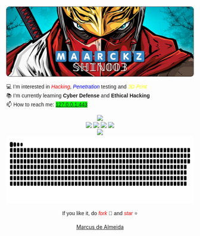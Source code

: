 [![MasterHead](https://github.com/Maarckz/Output/blob/main/front.png)](https://github.com/maarckz)

<div align="left">
<p><span style="font-family:verdana,geneva,sans-serif">💻 I&rsquo;m interested in <span style="color:#FF0000"><em>Hacking</em></span>, <span style="color:#0000FF"><em>Penetration</em></span> testing and <span style="color:#FFFF00"><em>3D Print</em></span><br />
📚 I&rsquo;m currently learning <strong>Cyber Defense</strong> and <strong>Ethical Hacking</strong><br />
📫 How to reach me: <u><span style="background-color:#00FF00">127.0.0.1:443</span></u></span></p>
</div>

<div align="center">
<a href="https://github.com/maarckz">
<img height="180em" src="https://github-readme-stats.vercel.app/api?username=maarckz&show_icons=true&theme=dark&include_all_commits=true&count_private=true"/> 
</div>

<div align="center"> 
<a href="https://instagram.com/maarckz" target="_blank"><img src="https://img.shields.io/badge/-Instagram-%23E4405F?style=for-the-badge&logo=instagram&logoColor=white" target="_blank"></a>    
<a href="https://discord.gg/" target="_blank"><img src="https://img.shields.io/badge/Discord-7289DA?style=for-the-badge&logo=discord&logoColor=white" target="_blank"></a>    
<a href="https://t.me/+TY7xggCdcxOluXzo" target="_blank"><img src="https://img.shields.io/badge/Telegram-2CA5E0?style=for-the-badge&logo=telegram&logoColor=white" target="_blank"></a>
<a href="https://www.linkedin.com/in/" target="_blank"><img src="https://img.shields.io/badge/-LinkedIn-%230077B5?style=for-the-badge&logo=linkedin&logoColor=white" target="_blank"></a> 
</div>

<div align="center">
<a href="https://github.com/maarckz">
<img height="70em" src="https://github-profile-trophy.vercel.app/?username=maarckz&column=6&margin-w=15&margin-h=15"/>
</a>
</div>
  
<div align="center">
<img height="180em" src="https://github.com/Maarckz/Output/blob/main/github-contribution-grid-snake.svg"/>
</div>

<div align="center">
<p><span style="font-family:verdana,geneva,sans-serif">If you like it, do  <span style="color:#FF0000"><em>fork</em></span> 🍴 and <span style="color:#FF0000"><em>star</em></span> ⭐</span><br />

<div class="badge-base LI-profile-badge" data-locale="pt_BR" data-size="large" data-theme="dark" data-type="VERTICAL" data-vanity="marcus-dealmeida" data-version="v1"><a class="badge-base__link LI-simple-link" href="https://br.linkedin.com/in/marcus-dealmeida?trk=profile-badge">Marcus de Almeida</a></div>
              
